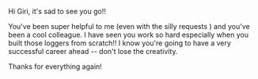 Hi Giri, it's sad to see you go!! 

You've been super helpful to me (even with the silly requests ) and you've been a cool colleague. I have seen you work so hard especially when you built those loggers from scratch!! I know you're going to have a very successful career ahead -- don't lose the creativity.

Thanks for everything again!